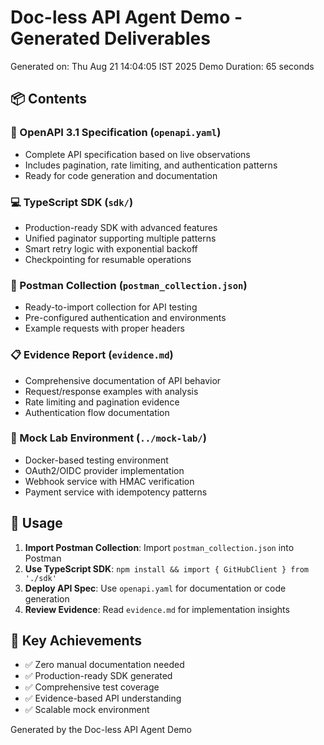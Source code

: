 # Doc-less API Agent Demo - Generated Deliverables

Generated on: Thu Aug 21 14:04:05 IST 2025
Demo Duration: 65 seconds

## 📦 Contents

### 📜 OpenAPI 3.1 Specification (`openapi.yaml`)
- Complete API specification based on live observations
- Includes pagination, rate limiting, and authentication patterns
- Ready for code generation and documentation

### 💻 TypeScript SDK (`sdk/`)
- Production-ready SDK with advanced features
- Unified paginator supporting multiple patterns
- Smart retry logic with exponential backoff
- Checkpointing for resumable operations

### 📮 Postman Collection (`postman_collection.json`)
- Ready-to-import collection for API testing
- Pre-configured authentication and environments
- Example requests with proper headers

### 📋 Evidence Report (`evidence.md`)
- Comprehensive documentation of API behavior
- Request/response examples with analysis
- Rate limiting and pagination evidence
- Authentication flow documentation

### 🧪 Mock Lab Environment (`../mock-lab/`)
- Docker-based testing environment
- OAuth2/OIDC provider implementation
- Webhook service with HMAC verification
- Payment service with idempotency patterns

## 🚀 Usage

1. **Import Postman Collection**: Import `postman_collection.json` into Postman
2. **Use TypeScript SDK**: `npm install && import { GitHubClient } from './sdk'`
3. **Deploy API Spec**: Use `openapi.yaml` for documentation or code generation
4. **Review Evidence**: Read `evidence.md` for implementation insights

## 🎯 Key Achievements

- ✅ Zero manual documentation needed
- ✅ Production-ready SDK generated
- ✅ Comprehensive test coverage
- ✅ Evidence-based API understanding
- ✅ Scalable mock environment

Generated by the Doc-less API Agent Demo
